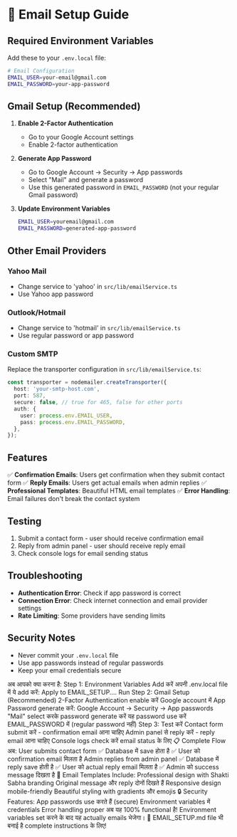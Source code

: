 # 📧 Email Setup Guide

## Required Environment Variables

Add these to your `.env.local` file:

```bash
# Email Configuration
EMAIL_USER=your-email@gmail.com
EMAIL_PASSWORD=your-app-password
```

## Gmail Setup (Recommended)

1. **Enable 2-Factor Authentication**
   - Go to your Google Account settings
   - Enable 2-factor authentication

2. **Generate App Password**
   - Go to Google Account → Security → App passwords
   - Select "Mail" and generate a password
   - Use this generated password in `EMAIL_PASSWORD` (not your regular Gmail password)

3. **Update Environment Variables**
   ```bash
   EMAIL_USER=youremail@gmail.com
   EMAIL_PASSWORD=generated-app-password
   ```

## Other Email Providers

### Yahoo Mail
- Change service to 'yahoo' in `src/lib/emailService.ts`
- Use Yahoo app password

### Outlook/Hotmail
- Change service to 'hotmail' in `src/lib/emailService.ts`
- Use regular password or app password

### Custom SMTP
Replace the transporter configuration in `src/lib/emailService.ts`:

```typescript
const transporter = nodemailer.createTransporter({
  host: 'your-smtp-host.com',
  port: 587,
  secure: false, // true for 465, false for other ports
  auth: {
    user: process.env.EMAIL_USER,
    pass: process.env.EMAIL_PASSWORD,
  },
});
```

## Features

✅ **Confirmation Emails**: Users get confirmation when they submit contact form
✅ **Reply Emails**: Users get actual emails when admin replies
✅ **Professional Templates**: Beautiful HTML email templates
✅ **Error Handling**: Email failures don't break the contact system

## Testing

1. Submit a contact form - user should receive confirmation email
2. Reply from admin panel - user should receive reply email
3. Check console logs for email sending status

## Troubleshooting

- **Authentication Error**: Check if app password is correct
- **Connection Error**: Check internet connection and email provider settings
- **Rate Limiting**: Some providers have sending limits

## Security Notes

- Never commit your `.env.local` file
- Use app passwords instead of regular passwords
- Keep your email credentials secure 



 अब आपको क्या करना है:
Step 1: Environment Variables Add करें
अपनी .env.local file में ये add करें:
Apply to EMAIL_SETUP....
Run
Step 2: Gmail Setup (Recommended)
2-Factor Authentication enable करें Google account में
App Password generate करें:
Google Account → Security → App passwords
"Mail" select करके password generate करें
यह password use करें EMAIL_PASSWORD में (regular password नहीं)
Step 3: Test करें
Contact form submit करें - confirmation email आना चाहिए
Admin panel से reply करें - reply email आना चाहिए
Console logs check करें email status के लिए
📋 Complete Flow अब:
User submits contact form
✅ Database में save होता है
✅ User को confirmation email मिलता है
Admin replies from admin panel
✅ Database में reply save होती है
✅ User को actual reply email मिलता है
✅ Admin को success message दिखता है
📧 Email Templates Include:
Professional design with Shakti Sabha branding
Original message और reply दोनों दिखते हैं
Responsive design mobile-friendly
Beautiful styling with gradients और emojis
🔒 Security Features:
App passwords use करते हैं (secure)
Environment variables में credentials
Error handling proper
अब यह 100% functional है! Environment variables set करने के बाद यह actually emails भेजेगा। 🚀
EMAIL_SETUP.md file भी बनाई है complete instructions के लिए!